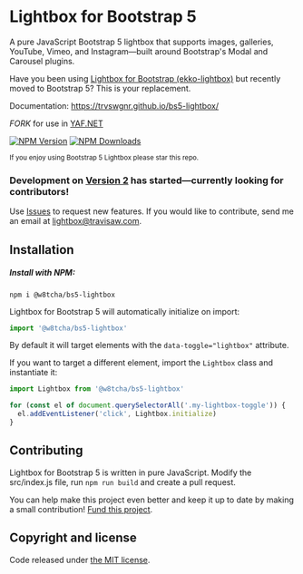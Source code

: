 # Lightbox for Bootstrap 5

A pure JavaScript Bootstrap 5 lightbox that supports images, galleries, YouTube, Vimeo, and Instagram—built around Bootstrap's Modal and Carousel plugins.

Have you been using [Lightbox for Bootstrap (ekko-lightbox)](https://github.com/ashleydw/lightbox) but recently moved to Bootstrap 5? This is your replacement.

Documentation: https://trvswgnr.github.io/bs5-lightbox/

*FORK* for use in [YAF.NET](https://github.com/YAFNET/YAFNET)

[![NPM Version](http://img.shields.io/npm/v/@w8tcha/bs5-lightbox.svg?style=flat)](https://npmjs.org/package/@w8tcha/bs5-lightbox)
[![NPM Downloads](http://img.shields.io/npm/dm/@w8tcha/bs5-lightbox.svg?style=flat)](https://npmjs.org/package/@w8tcha/bs5-lightbox)

<sub>If you enjoy using Bootstrap 5 Lightbox please star this repo.</sub>

### Development on [Version 2](https://github.com/trvswgnr/bs5-lightbox/tree/full-rework) has started—currently looking for contributors!

Use [Issues](https://github.com/trvswgnr/bs5-lightbox/issues) to request new features. If you would like to contribute, send me an email at [lightbox@travisaw.com](mailto:lightbox@travisaw.com).


## Installation
##### Install with NPM:
```shell
npm i @w8tcha/bs5-lightbox
```

Lightbox for Bootstrap 5 will automatically initialize on import:
```js
import '@w8tcha/bs5-lightbox'
```
By default it will target elements with the `data-toggle="lightbox"` attribute.

If you want to target a different element, import the `Lightbox` class and instantiate it:
```js
import Lightbox from '@w8tcha/bs5-lightbox'

for (const el of document.querySelectorAll('.my-lightbox-toggle')) {
  el.addEventListener('click', Lightbox.initialize)
}
```

## Contributing
Lightbox for Bootstrap 5 is written in pure JavaScript.
Modify the src/index.js file, run `npm run build` and create a pull request.

You can help make this project even better and keep it up to date by making a small contribution! [Fund this project](https://github.com/sponsors/trvswgnr).

## Copyright and license

Code released under [the MIT license](https://github.com/trvswgnr/bs5-lightbox/blob/main/LICENSE).
